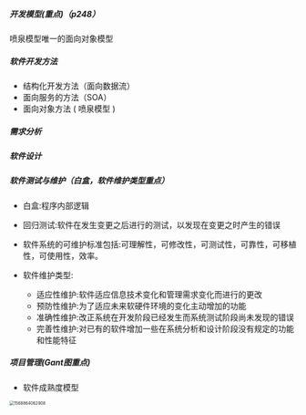 ##### 开发模型(重点)（p248）

喷泉模型唯一的面向对象模型

##### 软件开发方法

- 结构化开发方法（面向数据流）
- 面向服务的方法（SOA）
- 面向对象方法 ( 喷泉模型 )     

##### 需求分析

##### 软件设计

##### 软件测试与维护（白盒，软件维护类型重点）  

- 白盒:程序内部逻辑

- 回归测试:软件在发生变更之后进行的测试，以发现在变更之时产生的错误
- 软件系统的可维护标准包括:可理解性，可修改性，可测试性，可靠性，可移植性，可使用性，效率。
- 软件维护类型:
  - 适应性维护:软件适应信息技术变化和管理需求变化而进行的更改
  - 预防性维护:为了适应未来软硬件环境的变化主动增加的功能
  - 准确性维护:改正系统在开发阶段已经发生而系统测试阶段尚未发现的错误
  - 完善性维护:对已有的软件增加一些在系统分析和设计阶段没有规定的功能和性能特征

##### 项目管理(Gant图重点)



- 软件成熟度模型

<img src="C:\Users\冉季伟\AppData\Roaming\Typora\typora-user-images\1568864062908.png" alt="1568864062908" style="zoom:50%;" />